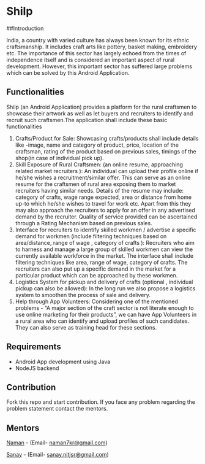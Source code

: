# Shilp

##Introduction

India, a country with varied culture has always been known for its ethnic craftsmanship. It includes craft arts like pottery, basket making, embroidery etc. The importance of this sector has largely echoed from the times of independence itself and is considered an important aspect of rural development. However, this important sector has suffered large problems which can be solved by this Android Application.

## Functionalities

Shilp (an Android Application) provides a platform for the rural craftsmen to showcase their artwork as well as let buyers and recruiters to identify and recruit such craftsmen.The application shall include these basic functionalities
1)	Crafts/Product for Sale: Showcasing crafts/products shall include details like -image, name and category of product, price, location of the craftsman, rating of the product based on previous sales, timings of the shop(in case of individual pick up).
2)	Skill Exposure of Rural Craftsmen: (an online resume, approaching related market recruiters ):  An individual can upload their profile online if he/she wishes a recruitment/similar offer. This can serve as an online resume for the craftsmen of rural area exposing them to market recruiters having similar needs. Details of the resume may include: category of crafts, wage range expected, area or distance from home up-to which he/she wishes to travel for work etc. Apart from this they may also approach the recruiters to apply for an offer in any advertised demand by the recruiter. Quality of service provided can be ascertained through a Rating Mechanism based on previous sales.
3)	Interface for recruiters to identify skilled workmen / advertise a specific demand for workmen (include filtering techniques based on area/distance, range of wage , category of crafts ): Recruiters who aim to harness and manage a large group of skilled workmen can view the currently available workforce in the market. The interface shall include filtering techniques like area, range of wage, category of crafts. The recruiters can also put up a specific demand in the market for a particular product which can be approached by these workmen.
4)	Logistics System for pickup and delivery of crafts (optional , individual pickup can also be allowed): In the long run we also propose a logistics system to smoothen the process of sale and delivery.
5)	Help through App Volunteers: Considering one of the mentioned problems - “A major section of the craft sector is not literate enough to use online marketing for their products”, we can have App Volunteers in a rural area who can identify and upload profiles of such candidates. They can also serve as training head for these sections.

## Requirements

* Android App development using Java
* NodeJS backend

## Contribution
Fork this repo and start contribution. If you face any problem regarding the problem statement contact the mentors.

## Mentors
  [Naman](https://github.com/naman7kr) - (Email- naman7kr@gmail.com) 
 
 [Sanay](https://github.com/Saanayy) - (Email- sanay.nitjsr@gmail.com)




